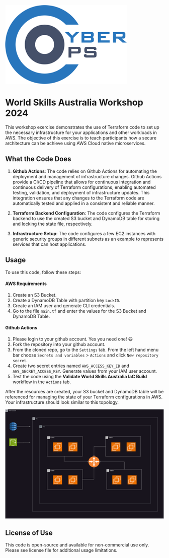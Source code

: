 
<img src="img/CyberOps Logo.svg" alt="CyberOps Logo" style="height: 250px;">

# World Skills Australia Workshop 2024

This workshop exercise demonstrates the use of Terraform code to set up the necessary infrastructure for your applications and other workloads in AWS. The objective of this exercise is to teach participants how a secure architecture can be achieve using AWS Cloud native microservices.

## What the Code Does

1. **Github Actions**: The code relies on Github Actions for automating the deployment and management of infrastructure changes. Github Actions provide a CI/CD pipeline that allows for continuous integration and continuous delivery of Terraform configurations, enabling automated testing, validation, and deployment of infrastructure updates. This integration ensures that any changes to the Terraform code are automatically tested and applied in a consistent and reliable manner.

2. **Terraform Backend Configuration**: The code configures the Terraform backend to use the created S3 bucket and DynamoDB table for storing and locking the state file, respectively.

3. **Infrastructure Setup**: The code configures a few EC2 instances with generic security groups in different subnets as an example to represents services that can host applications.

## Usage

To use this code, follow these steps:

#### AWS Requirements

1. Create an S3 Bucket.
2. Create a DynamoDB Table with partition key `LockID`.
3. Create an IAM user and generate CLI credentials.
4. Go to the file `main.tf` and enter the values for the S3 Bucket and DynamoDB Table.

#### Github Actions

1. Please login to your github account. Yes you need one! :laughing:
2. Fork the repository into your github account.
3. From the cloned repo, go to the `Settings` tab. From the left hand menu bar choose `Secrets and variables` > `Actions` and click `New repository secret`.
4. Create two secret entries named `AWS_ACCESS_KEY_ID` and `AWS_SECRET_ACCESS_KEY`. Generate values from your IAM user account.
5. Test the code using the **Validate World Skills Australia IaC Build** workflow in the `Actions` tab.

After the resources are created, your S3 bucket and DynamoDB table will be referenced for managing the state of your Terraform configurations in AWS. Your infrastructure should look similar to this topology.

<img src="img/worldskills_topology.png" alt="sample_topology" style="max-height: 950px;">

## License of Use

This code is open-source and available for non-commercial use only. Please see license file for additional usage limitations.
